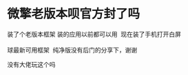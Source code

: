 # 微擎老版本呗官方封了吗


装了个老版本框架 装的应用以前都可以用&nbsp;&nbsp;现在装了手机打开白屏<br />
<br />
球最新可用框架&nbsp;&nbsp;纯净版没有后门的分享下，谢谢

没有大佬玩这个吗
